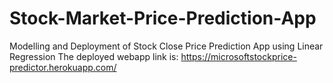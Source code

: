 # Stock-Market-Price-Prediction-App
Modelling and Deployment of Stock Close Price Prediction App using Linear Regression
The deployed webapp link is: https://microsoftstockprice-predictor.herokuapp.com/
